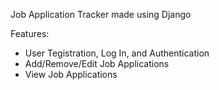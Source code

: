 Job Application Tracker made using Django



Features:
* User Tegistration, Log In, and Authentication
* Add/Remove/Edit Job Applications
* View Job Applications